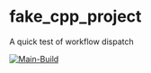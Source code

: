 # fake_cpp_project

A quick test of workflow dispatch

[![Main-Build](https://github.com/ei06125/fake_cpp_project/actions/workflows/main-build.yaml/badge.svg)](https://github.com/ei06125/fake_cpp_project/actions/workflows/main-build.yaml)